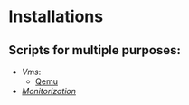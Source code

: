 # Installations

## Scripts for multiple purposes:

- *Vms*:
    - [Qemu](./qemu/script.sh)
- *[Monitorization](./monitorization/README.md)*